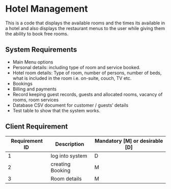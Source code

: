 # Hotel Management
This is a code that displays the available rooms and the times its available in a hotel and also displays the restaurant menus to the user while giving them the ability to book free rooms.

## System Requirements

- Main Menu options 
- Personal details: including type of room and service booked. 
- Hotel room details: Type of room, number of persons, number of beds, what is included in the room i.e. on-suite, couch, TV etc. 
- Bookings 
- Billing and payments 
- Record keeping guest records, guests and allocated rooms, vacancy of rooms, room services 
- Database CSV document for customer / guests’ details 
- Test table to show that the system works. 
## Client Requirement 
 
| Requirement ID    | Description   | Mandatory [M] or desirable [D] |
| ------------- | ------------- | ------------- |
| 1  | log into system  | D |
| 2  | creating Booking   | M |
| 3  | Room details  | M |
